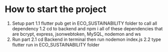 # How to start the project
1. Setup part
1.1 flutter pub get in ECO_SUSTAINABILITY folder to call all dependency
1.2 cd to backend and npm i all of these dependencies that are bcrypt, express, jsonwebtoken, MySQL, nodemon and ws
2. Run part
2.1 cd Backend in terminal then run nodemon index.js
2.2 type flutter run in ECO_SUSTAINABILITY folder
